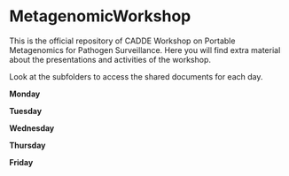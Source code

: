 # MetagenomicWorkshop
This is the official repository of CADDE Workshop on Portable Metagenomics for Pathogen Surveillance. Here you will find extra 
material about the presentations and activities of the workshop.

Look at the subfolders to access the shared documents for each day.

**Monday**

**Tuesday**

**Wednesday**

**Thursday**

**Friday**
